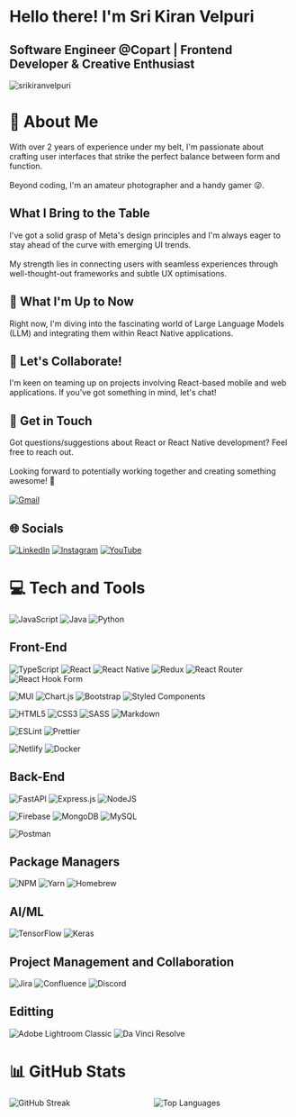 <h1 align="left">
    Hello there! I'm Sri Kiran Velpuri
<!-- <img align="right" alt="coding" width="400" src="https://c.tenor.com/2uyENRmiUt0AAAAC/coding.gif"> -->
</h1>


<h2 align="left">
    Software Engineer @Copart | Frontend Developer & Creative Enthusiast
</h2>

<p align="left"> 
    <img src="https://komarev.com/ghpvc/?username=srikiranvelpuri&label=Profile%20views&color=0e75b6&style=flat"
    alt="srikiranvelpuri" /> 
</p>



# 💫 About Me
With over 2 years of experience under my belt, I'm passionate about crafting user interfaces that strike the perfect balance between form and function.<br><br>
Beyond coding, I'm an amateur photographer and a handy gamer 😜.
 
## What I Bring to the Table
I've got a solid grasp of Meta's design principles and I'm always eager to stay ahead of the curve with emerging UI trends.<br><br>
My strength lies in connecting users with seamless experiences through well-thought-out frameworks and subtle UX optimisations.

## 🔭 What I'm Up to Now
Right now, I'm diving into the fascinating world of Large Language Models (LLM) and integrating them within React Native applications.

## 👯 Let's Collaborate!
I'm keen on teaming up on projects involving React-based mobile and web applications. If you've got something in mind, let's chat!

## 💬  Get in Touch
Got questions/suggestions about React or React Native development? Feel free to reach out.<br><br>Looking forward to potentially working together and creating something awesome! 🚀
<br><br>
[![Gmail](https://img.shields.io/badge/Gmail-D14836?style=for-the-badge&logo=gmail&logoColor=white)](mailto:srikianvelpuri@gmail.com)


## 🌐 Socials
[![LinkedIn](https://img.shields.io/badge/LinkedIn-%230077B5.svg?logo=linkedin&logoColor=white)](https://linkedin.com/in/srikiran-velpuri/)
[![Instagram](https://img.shields.io/badge/Instagram-%23E4405F.svg?logo=Instagram&logoColor=white)](https://instagram.com/alwaysonlens)
[![YouTube](https://img.shields.io/badge/YouTube-%23FF0000.svg?logo=YouTube&logoColor=white)](https://youtube.com/@handygamer17) 

# 💻 Tech and Tools
![JavaScript](https://img.shields.io/badge/javascript-%23323330.svg?style=for-the-badge&logo=javascript&logoColor=%23F7DF1E) 
![Java](https://img.shields.io/badge/java-%23ED8B00.svg?style=for-the-badge&logo=openjdk&logoColor=white) 
![Python](https://img.shields.io/badge/python-3670A0?style=for-the-badge&logo=python&logoColor=ffdd54) 

## Front-End 
![TypeScript](https://img.shields.io/badge/typescript-%23007ACC.svg?style=for-the-badge&logo=typescript&logoColor=white) 
![React](https://img.shields.io/badge/react-%2320232a.svg?style=for-the-badge&logo=react&logoColor=%2361DAFB)
![React Native](https://img.shields.io/badge/react_native-%2320232a.svg?style=for-the-badge&logo=react&logoColor=%2361DAFB)
![Redux](https://img.shields.io/badge/redux-%23593d88.svg?style=for-the-badge&logo=redux&logoColor=white)
![React Router](https://img.shields.io/badge/React_Router-CA4245?style=for-the-badge&logo=react-router&logoColor=white) 
![React Hook Form](https://img.shields.io/badge/React%20Hook%20Form-%23EC5990.svg?style=for-the-badge&logo=reacthookform&logoColor=white)

![MUI](https://img.shields.io/badge/MUI-%230081CB.svg?style=for-the-badge&logo=mui&logoColor=white)
![Chart.js](https://img.shields.io/badge/chart.js-F5788D.svg?style=for-the-badge&logo=chart.js&logoColor=white) 
![Bootstrap](https://img.shields.io/badge/bootstrap-%238511FA.svg?style=for-the-badge&logo=bootstrap&logoColor=white)
![Styled Components](https://img.shields.io/badge/styled--components-DB7093?style=for-the-badge&logo=styled-components&logoColor=white)

![HTML5](https://img.shields.io/badge/html5-%23E34F26.svg?style=for-the-badge&logo=html5&logoColor=white)
![CSS3](https://img.shields.io/badge/css3-%231572B6.svg?style=for-the-badge&logo=css3&logoColor=white)
![SASS](https://img.shields.io/badge/SASS-hotpink.svg?style=for-the-badge&logo=SASS&logoColor=white)
![Markdown](https://img.shields.io/badge/markdown-%23000000.svg?style=for-the-badge&logo=markdown&logoColor=white)

![ESLint](https://img.shields.io/badge/ESLint-4B3263?style=for-the-badge&logo=eslint&logoColor=white)
![Prettier](https://img.shields.io/badge/Prettier-F7B93E.svg?style=for-the-badge&logo=Prettier&logoColor=black)

![Netlify](https://img.shields.io/badge/netlify-%23000000.svg?style=for-the-badge&logo=netlify&logoColor=#00C7B7)
![Docker](https://img.shields.io/badge/docker-%230db7ed.svg?style=for-the-badge&logo=docker&logoColor=white)


## Back-End 
![FastAPI](https://img.shields.io/badge/FastAPI-005571?style=for-the-badge&logo=fastapi)
![Express.js](https://img.shields.io/badge/express.js-%23404d59.svg?style=for-the-badge&logo=express&logoColor=%2361DAFB)
![NodeJS](https://img.shields.io/badge/node.js-6DA55F?style=for-the-badge&logo=node.js&logoColor=white)

![Firebase](https://img.shields.io/badge/firebase-%23039BE5.svg?style=for-the-badge&logo=firebase)
![MongoDB](https://img.shields.io/badge/MongoDB-%234ea94b.svg?style=for-the-badge&logo=mongodb&logoColor=white)
![MySQL](https://img.shields.io/badge/mysql-%2300000f.svg?style=for-the-badge&logo=mysql&logoColor=white)

![Postman](https://img.shields.io/badge/Postman-FF6C37?style=for-the-badge&logo=postman&logoColor=white)


## Package Managers 
![NPM](https://img.shields.io/badge/NPM-%23CB3837.svg?style=for-the-badge&logo=npm&logoColor=white)
![Yarn](https://img.shields.io/badge/yarn-%232C8EBB.svg?style=for-the-badge&logo=yarn&logoColor=white)
![Homebrew](https://img.shields.io/badge/Homebrew-FBB040.svg?style=for-the-badge&logo=Homebrew&logoColor=black)


## AI/ML 
![TensorFlow](https://img.shields.io/badge/TensorFlow-%23FF6F00.svg?style=for-the-badge&logo=TensorFlow&logoColor=white)
![Keras](https://img.shields.io/badge/Keras-D00000.svg?style=for-the-badge&logo=Keras&logoColor=white)


## Project Management and Collaboration 
![Jira](https://img.shields.io/badge/jira-%230A0FFF.svg?style=for-the-badge&logo=jira&logoColor=white) 
![Confluence](https://img.shields.io/badge/confluence-%23172BF4.svg?style=for-the-badge&logo=confluence&logoColor=white)
![Discord](https://img.shields.io/badge/Discord-5865F2.svg?style=for-the-badge&logo=Discord&logoColor=white)


## Editting 
![Adobe Lightroom Classic](https://img.shields.io/badge/Adobe%20Lightroom%20Classic-31A8FF.svg?style=for-the-badge&logo=Adobe%20Lightroom%20Classic&logoColor=white) 
![Da Vinci Resolve](https://img.shields.io/badge/DaVinci%20Resolve-233A51.svg?style=for-the-badge&logo=DaVinci-Resolve&logoColor=white)


# 📊 GitHub Stats

<div style="display: flex; justify-content: space-around;">
    <img src="https://github-readme-streak-stats.herokuapp.com/?user=srikiranvelpuri&theme=dark&hide_border=false" alt="GitHub Streak" style="flex: 1; margin-right: 10px;">
    <img src="https://github-readme-stats.vercel.app/api/top-langs/?username=srikiranvelpuri&theme=dark&hide_border=false&include_all_commits=false&count_private=false&layout=compact" alt="Top Languages" style="flex: 1;">
</div>



